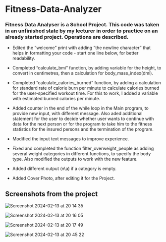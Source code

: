 # Fitness-Data-Analyzer




### Fitness Data Analyser is a School Project. This code was taken in an unfinished state by my lecturer in order to practice on an already started project. Operations are described.

* Edited the “welcome” print with adding “the newline character” that helps in formatting your code - start one line below, for better readability.

* Completed “calculate_bmi” function, by adding variable for the height, to convert in centimetres, then a calculation for body_mass_index(dmi).

* Completed “calculate_calories_burned” function, by adding a calculation for standard rate of calorie burn per minute to calculate calories burned for the user-specified workout time. For this to work, I added a variable with estimated burned calories per minute.

* Added counter in the end of the while loop in the Main program, to provide new input, with different message. Also aded additional statement for the user to decide whether user wants to continue with data for the next person or for the program to take him to the fitness statistics for the insured persons and the termination of the program.

* Modified the input text messages to improve experience.

* Fixed and completed the function filter_overweight_people as adding several weight categories in different functions, to specify the body type. Also modified the outputs to work with the new feature.

* Added different output (n\a) if a category is empty.

* Added Cover Photo, after editing it for the Project.


## Screenshots from the project

![Screenshot 2024-02-13 at 20 14 35](https://github.com/Zeus097/Fitness-Data-Analyzer/assets/142613528/5c547b73-1438-47d9-a946-5e40f4d63c7f)

![Screenshot 2024-02-13 at 20 16 05](https://github.com/Zeus097/Fitness-Data-Analyzer/assets/142613528/0dcc3d23-97d4-4fbb-8acd-c2865f922e2c)

![Screenshot 2024-02-13 at 20 17 49](https://github.com/Zeus097/Fitness-Data-Analyzer/assets/142613528/a384b6ff-2c6e-4ef2-91f3-a3461e840506)

![Screenshot 2024-02-13 at 20 45 22](https://github.com/Zeus097/Fitness-Data-Analyzer/assets/142613528/6b271c72-8266-4941-8181-de2e7fde2ef6)
